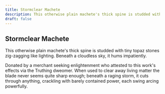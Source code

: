 ```yaml
---
title: Stormclear Machete
description: This otherwise plain machete's thick spine is studded with tiny topaz stones zig-zagging like lighting. Beneath a cloudless sky, it hums impatiently....
draft: false
---
```


## Stormclear Machete

This otherwise plain machete's thick spine is studded with tiny topaz stones zig-zagging like lighting. Beneath a cloudless sky, it hums impatiently.

Donated by a merchant seeking enlightenment who attested to this work's effects via the Truthing dweomer. When used to clear away living matter the blade never seems quite sharp enough; beneath a raging storm, it cuts through anything, crackling with barely contained power, each swing arcing powerfully.

